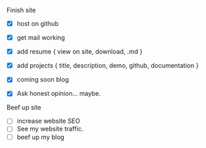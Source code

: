 Finish site
  - [x] host on github
  - [x] get mail working
  - [x] add resume { view on site, download, .md }
  - [x] add projects { title, description, demo, github, documentation }
  - [x] coming soon blog
  - [x] Ask honest opinion... maybe.


Beef up site
- [ ] increase website SEO
- [ ] See my website traffic.
- [ ] beef up my blog
